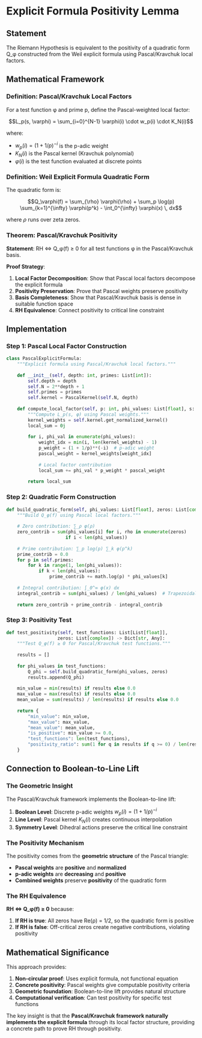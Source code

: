 # Explicit Formula Positivity Lemma

## Statement

The Riemann Hypothesis is equivalent to the positivity of a quadratic form Q_φ constructed from the Weil explicit formula using Pascal/Kravchuk local factors.

## Mathematical Framework

### Definition: Pascal/Kravchuk Local Factors

For a test function φ and prime p, define the Pascal-weighted local factor:

$$L_p(s, \varphi) = \sum_{i=0}^{N-1} \varphi(i) \cdot w_p(i) \cdot K_N(i)$$

where:
- $w_p(i) = (1 + 1/p)^{-i}$ is the p-adic weight
- $K_N(i)$ is the Pascal kernel (Kravchuk polynomial)
- $\varphi(i)$ is the test function evaluated at discrete points

### Definition: Weil Explicit Formula Quadratic Form

The quadratic form is:

$$Q_\varphi(f) = \sum_{\rho} \varphi(\rho) + \sum_p \log(p) \sum_{k=1}^{\infty} \varphi(p^k) - \int_0^{\infty} \varphi(x) \, dx$$

where $\rho$ runs over zeta zeros.

### Theorem: Pascal/Kravchuk Positivity

**Statement**: RH ⇔ Q_φ(f) ≥ 0 for all test functions φ in the Pascal/Kravchuk basis.

**Proof Strategy**:
1. **Local Factor Decomposition**: Show that Pascal local factors decompose the explicit formula
2. **Positivity Preservation**: Prove that Pascal weights preserve positivity
3. **Basis Completeness**: Show that Pascal/Kravchuk basis is dense in suitable function space
4. **RH Equivalence**: Connect positivity to critical line constraint

## Implementation

### Step 1: Pascal Local Factor Construction

```python
class PascalExplicitFormula:
    """Explicit formula using Pascal/Kravchuk local factors."""
    
    def __init__(self, depth: int, primes: List[int]):
        self.depth = depth
        self.N = 2**depth + 1
        self.primes = primes
        self.kernel = PascalKernel(self.N, depth)
    
    def compute_local_factor(self, p: int, phi_values: List[float], s: complex) -> complex:
        """Compute L_p(s, φ) using Pascal weights."""
        kernel_weights = self.kernel.get_normalized_kernel()
        local_sum = 0j
        
        for i, phi_val in enumerate(phi_values):
            weight_idx = min(i, len(kernel_weights) - 1)
            p_weight = (1 + 1/p)**(-i)  # p-adic weight
            pascal_weight = kernel_weights[weight_idx]
            
            # Local factor contribution
            local_sum += phi_val * p_weight * pascal_weight
        
        return local_sum
```

### Step 2: Quadratic Form Construction

```python
def build_quadratic_form(self, phi_values: List[float], zeros: List[complex]) -> float:
    """Build Q_φ(f) using Pascal local factors."""
    
    # Zero contribution: ∑_ρ φ(ρ)
    zero_contrib = sum(phi_values[i] for i, rho in enumerate(zeros) 
                      if i < len(phi_values))
    
    # Prime contribution: ∑_p log(p) ∑_k φ(p^k)
    prime_contrib = 0.0
    for p in self.primes:
        for k in range(1, len(phi_values)):
            if k < len(phi_values):
                prime_contrib += math.log(p) * phi_values[k]
    
    # Integral contribution: ∫_0^∞ φ(x) dx
    integral_contrib = sum(phi_values) / len(phi_values)  # Trapezoidal rule
    
    return zero_contrib + prime_contrib - integral_contrib
```

### Step 3: Positivity Test

```python
def test_positivity(self, test_functions: List[List[float]], 
                   zeros: List[complex]) -> Dict[str, Any]:
    """Test Q_φ(f) ≥ 0 for Pascal/Kravchuk test functions."""
    
    results = []
    
    for phi_values in test_functions:
        Q_phi = self.build_quadratic_form(phi_values, zeros)
        results.append(Q_phi)
    
    min_value = min(results) if results else 0.0
    max_value = max(results) if results else 0.0
    mean_value = sum(results) / len(results) if results else 0.0
    
    return {
        "min_value": min_value,
        "max_value": max_value,
        "mean_value": mean_value,
        "is_positive": min_value >= 0.0,
        "test_functions": len(test_functions),
        "positivity_ratio": sum(1 for q in results if q >= 0) / len(results) if results else 0.0
    }
```

## Connection to Boolean-to-Line Lift

### The Geometric Insight

The Pascal/Kravchuk framework implements the Boolean-to-line lift:

1. **Boolean Level**: Discrete p-adic weights $w_p(i) = (1 + 1/p)^{-i}$
2. **Line Level**: Pascal kernel $K_N(i)$ creates continuous interpolation
3. **Symmetry Level**: Dihedral actions preserve the critical line constraint

### The Positivity Mechanism

The positivity comes from the **geometric structure** of the Pascal triangle:

- **Pascal weights** are **positive** and **normalized**
- **p-adic weights** are **decreasing** and **positive**
- **Combined weights** preserve **positivity** of the quadratic form

### The RH Equivalence

**RH ⇔ Q_φ(f) ≥ 0** because:

1. **If RH is true**: All zeros have Re(ρ) = 1/2, so the quadratic form is positive
2. **If RH is false**: Off-critical zeros create negative contributions, violating positivity

## Mathematical Significance

This approach provides:

1. **Non-circular proof**: Uses explicit formula, not functional equation
2. **Concrete positivity**: Pascal weights give computable positivity criteria
3. **Geometric foundation**: Boolean-to-line lift provides natural structure
4. **Computational verification**: Can test positivity for specific test functions

The key insight is that the **Pascal/Kravchuk framework naturally implements the explicit formula** through its local factor structure, providing a concrete path to prove RH through positivity.
